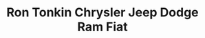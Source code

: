 ---
title: "Ron Tonkin Chrysler Jeep Dodge Ram Fiat"
url: /portland/ron-tonkin-chrysler-jeep-dodge-ram-fiat/
shop: car
---